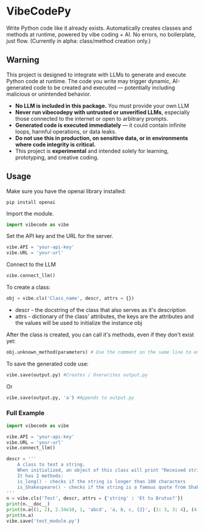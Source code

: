 # VibeCodePy
Write Python code like it already exists. Automatically creates classes and methods at runtime, powered by vibe coding + AI. No errors, no boilerplate, just flow. (Currently in alpha: class/method creation only.)

## Warning
This project is designed to integrate with LLMs to generate and execute Python code at runtime. The code you write may trigger dynamic, AI-generated code to be created and executed — potentially including malicious or unintended behavior.
* **No LLM is included in this package.** You must provide your own LLM
* **Never run vibecodepy with untrusted or unverified LLMs**, especially those connected to the internet or open to arbitrary prompts.
* **Generated code is executed immediately** — it could contain infinite loops, harmful operations, or data leaks.
* **Do not use this in production, on sensitive data, or in environments where code integrity is critical.**
* This project is **experimental** and intended solely for learning, prototyping, and creative coding.


## Usage
Make sure you have the openai library installed:
```
pip install openai
```

Import the module.
 ``` python
import vibecode as vibe
```
Set the API key and the URL for the server.
 ``` python
vibe.API = 'your-api-key'
vibe.URL = 'your-url'
```
Connect to the LLM
 ``` python
vibe.connect_llm()
```
To create a class:
 ``` python
obj = vibe.cls('Class_name', descr, attrs = {})
```
* descr - the docstring of the class that also serves as it's description
* attrs - dictionary of the class' attributes, the keys are the attributes and the values will be used to initialize the instance obj
  
After the class is created, you can call it's methods, even if they don't exist yet:
 ``` python
obj.unknown_method(parameters) # Use the comment on the same line to explain what it should do
```
To save the generated code use:
``` python
vibe.save(output.py) #Creates / Overwrites output.py
```
Or 
``` python
vibe.save(output.py, 'a') #Appends to output.py
```
### Full Example
``` python
import vibecode as vibe

vibe.API = 'your-api-key'
vibe.URL = 'your-url'
vibe.connect_llm()

descr = '''
    A class to test a string.
    When initialized, an object of this class will print "Received string: {string}"
    It has 2 methods:
    is_long() - checks if the string is longer than 100 characters
    is_Shakespeare() - checks if the string is a famous quote from Shakespeare
'''
n = vibe.cls('Test', descr, attrs = {'string' : 'Et tu Brutus?'})
print(n.__doc__)
print(n.a((1, 2), 2.34e10, 1, 'abcd', 'a, b, c, {2}', {1: 3, 3: 4}, (4, 5))) # Returns the closest element to the string in terms of hash value some parameters might not be hashable
print(n.a)
vibe.save('test_module.py')
```
